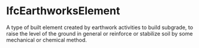 IfcEarthworksElement
====================

A type of built element created by earthwork activities to build subgrade, to raise the level of the ground in general or reinforce or stabilize soil by some mechanical or chemical method.
